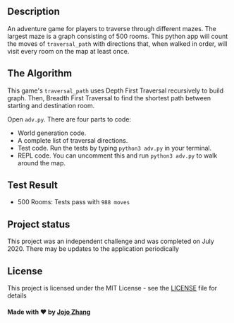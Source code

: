 ## Description

An adventure game for players to traverse through different mazes. The largest maze is a graph consisting of 500 rooms. This python app will count the moves of `traversal_path` with directions that, when walked in order, will visit every room on the map at least once.

## The Algorithm

This game's `traversal_path` uses Depth First Traversal recursively to build graph. Then, Breadth First Traversal to find the shortest path between starting and destination room.

Open `adv.py`. There are four parts to code:

- World generation code.
- A complete list of traversal directions.
- Test code. Run the tests by typing `python3 adv.py` in your terminal.
- REPL code. You can uncomment this and run `python3 adv.py` to walk around the map.

## Test Result

- 500 Rooms: Tests pass with `988 moves`

## Project status

This project was an independent challenge and was completed on July 2020. There may be updates to the application periodically

## License

This project is licensed under the MIT License - see the [LICENSE](LICENSE) file for details

#### Made with ❤️ by [Jojo Zhang](https://github.com/nomadkitty)
